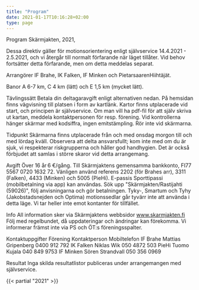 ```yaml
---
title: "Program"
date: 2021-01-17T10:16:28+02:00
type: page
---
```


Program
Skärmjakten, 2021, 

Dessa direktiv gäller för motionsorientering enligt självservice 14.4.2021 - 2.5.2021, och vi återgår till normalt förfarande när läget tillåter. Vid behov fortsätter detta förfarande, men om detta meddelas separat. 

Arrangörer
IF Brahe, IK Falken, IF Minken och PietarsaarenHiihtäjät.

Banor
A 6-7 km, C 4 km (lätt) och E 1,5 km (mycket lätt).

Tävlingssätt 
Betala din deltagaravgift enligt alternativen nedan. På hemsidan finns vägvisning till platsen i form av kartlänk. Kartor finns utplacerade vid start, och principen är självservice. Om man vill ha pdf-fil för att själv skriva ut kartan, meddela kontaktpersonen för resp. förening. Vid kontrollerna hänger skärmar med kodsiffra, ingen emitstämpling. Rör inte vid skärmarna.

Tidpunkt 
Skärmarna finns utplacerade från och med onsdag morgon till och med lördag kväll. Observera att delta ansvarsfullt; kom inte med om du är sjuk, vi respekterar riskgrupperna och håller god handhygien. Det är också förbjudet att samlas i större skaror vid detta arrangemang.

Avgift 
Över 16 år 6 €/gång. 
Till Skärmjaktens gemensamma bankkonto, FI77 5567 0720 1632 72. Vänligen använd referens 2202 (för Brahes arr), 3311 (Falken), 4433 (Minken) och 5005 (PieHi). 
E-passis Sporttipassi (mobilbetalning via app) kan användas. Sök upp "Skärmjakten/Rastijahti (59026)", följ anvisningarna och gör betalningen. 
Tyky-, Smartum och Tyhy (Jakobstadsnejden och Optima) motionssedlar går tyvärr inte att använda i detta läge. 
Vi tar heller inte emot kontanter för tillfället. 

Info 
All information sker via Skärmjaktens webbsidor www.skarmjakten.fi 
Följ med regelbundet, då uppdateringar och ändringar kan förekomma. 
Vi informerar främst inte via PS och ÖT:s föreningsspalter. 

Kontaktuppgifter
Förening    Kontaktperson       Mobiltelefon
IF Brahe    Mattias Gripenberg  0400 912 792 
IK Falken   Niklas Wik          050 4872 503 
PieHi       Tuomo Kujala        040 849 9753 
IF Minken   Sören Strandvall    050 356 0969 

Resultat 
Inga skilda resultatlistor publiceras under arrangemangen med självservice.


{{< partial "2021" >}}
